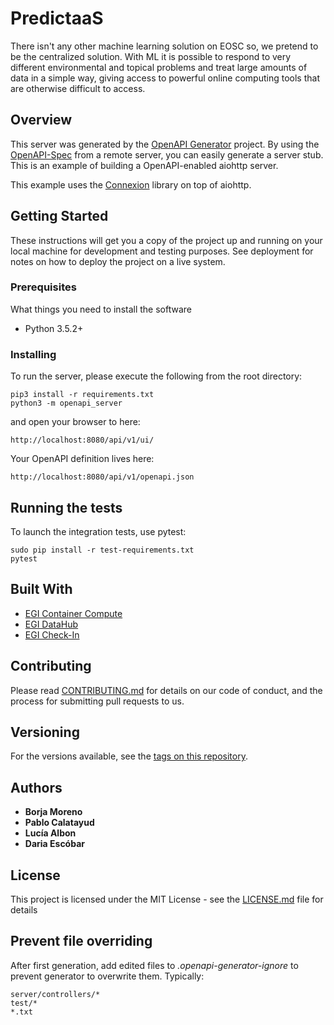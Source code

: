 # PredictaaS
There isn't any other machine learning solution on EOSC so, we pretend to be the centralized solution. With ML it is possible to respond to very different environmental and topical problems and treat large amounts of data in a simple way, giving access to powerful online computing tools that are otherwise difficult to access.

## Overview
This server was generated by the [OpenAPI Generator](https://openapi-generator.tech) project. By using the
[OpenAPI-Spec](https://openapis.org) from a remote server, you can easily generate a server stub.  This
is an example of building a OpenAPI-enabled aiohttp server.

This example uses the [Connexion](https://github.com/zalando/connexion) library on top of aiohttp.

## Getting Started
These instructions will get you a copy of the project up and running on your local machine for development and testing purposes. See deployment for notes on how to deploy the project on a live system.

### Prerequisites
What things you need to install the software
- Python 3.5.2+

### Installing
To run the server, please execute the following from the root directory:

```
pip3 install -r requirements.txt
python3 -m openapi_server
```

and open your browser to here:

```
http://localhost:8080/api/v1/ui/
```

Your OpenAPI definition lives here:

```
http://localhost:8080/api/v1/openapi.json
```

## Running the tests
To launch the integration tests, use pytest:
```
sudo pip install -r test-requirements.txt
pytest
```

## Built With

* [EGI Container Compute](https://www.egi.eu/services/cloud-container/)
* [EGI DataHub](https://www.egi.eu/services/datahub/)
* [EGI Check-In](https://www.egi.eu/services/check-in/)

## Contributing

Please read [CONTRIBUTING.md](
https://github.com/masterdatascience-UIMP-UC/predictaas-api-server/blob/4948c008c4b0f9957d1803187569adb8274ccd4a/CONTRIBUTING.md) for details on our code of conduct, and the process for submitting pull requests to us.

## Versioning

For the versions available, see the [tags on this repository](https://github.com/masterdatascience-UIMP-UC/predictaas-api-server/issues/labels). 

## Authors

* **Borja Moreno**
* **Pablo Calatayud**
* **Lucía Albon**
* **Daria Escóbar**

## License

This project is licensed under the MIT License - see the [LICENSE.md](LICENSE.md) file for details

## Prevent file overriding

After first generation, add edited files to _.openapi-generator-ignore_ to prevent generator to overwrite them. Typically:
```
server/controllers/*
test/*
*.txt
```
